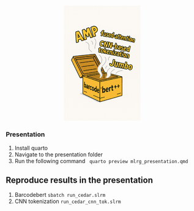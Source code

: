 <p align="center">
  <img src="AI_generated_logo.png" alt="drawing" width="200"/>
</p>

### Presentation
1. Install quarto
2. Navigate to the presentation folder
3. Run the following command
  ` quarto preview mlrg_presentation.qmd`

## Reproduce results in the presentation
1. Barcodebert
   `sbatch run_cedar.slrm`
2. CNN tokenization
   `run_cedar_cnn_tok.slrm`
